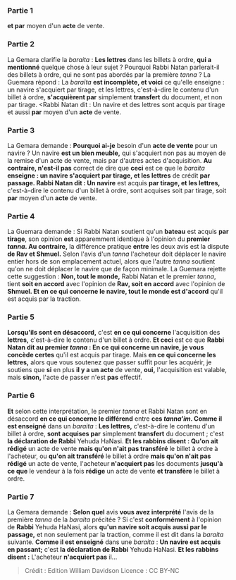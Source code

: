 
### Partie 1
<b>et par</b> moyen d'un <b>acte</b> de vente.

### Partie 2
La Gemara clarifie la <i>baraita</i> : <b>Les lettres</b> dans les billets à ordre, <b>qui a mentionné</b> quelque chose à leur sujet ?</b> Pourquoi Rabbi Natan parlerait-il des billets à ordre, qui ne sont pas abordés par la première <i>tanna</i> ? La Guemara répond : La <i>baraïta</i> <b>est incomplète, et voici</b> ce qu'elle enseigne : un navire s'acquiert par tirage, et les lettres,</b> c'est-à-dire le contenu d'un billet à ordre, <b>s'acquièrent par</b> simplement <b>transfert</b> du document, et non par tirage. <Rabbi Natan dit : Un navire et des lettres sont acquis par tirage et</b> aussi <b>par</b> moyen d'un <b>acte</b> de vente.

### Partie 3
La Gemara demande : <b>Pourquoi ai-je</b> besoin d'un <b>acte de vente</b> pour un navire ?</b> Un navire <b>est un bien meuble,</b> qui s'acquiert non pas au moyen de la remise d'un acte de vente, mais par d'autres actes d'acquisition. <b>Au contraire, n'est-il pas</b> correct de dire que <b>ceci</b> est ce que le <i>baraita</i> <b>enseigne : un navire s'acquiert par tirage, et les lettres</b> de crédit <b>par passage. Rabbi Natan dit : Un navire</b> est acquis <b>par tirage, et les lettres,</b> c'est-à-dire le contenu d'un billet à ordre, sont acquises soit par tirage, soit <b>par</b> moyen d'un <b>acte</b> de vente.

### Partie 4
La Guemara demande : Si Rabbi Natan soutient qu'un <b>bateau</b> est acquis <b>par tirage</b>, son opinion <b>est</b> apparemment identique à l'opinion du <b>premier <i>tanna</i>. Au contraire,</b> la différence pratique <b>entre</b> les deux avis est la dispute <b>de Rav et Shmuel.</b> Selon l'avis d'un <i>tanna</i> l'acheteur doit déplacer le navire entier hors de son emplacement actuel, alors que l'autre <i>tanna</i> soutient qu'on ne doit déplacer le navire que de façon minimale. La Guemara rejette cette suggestion : <b>Non, tout le monde,</b> Rabbi Natan et le premier <i>tanna</i>, tient <b>soit en accord</b> avec l'opinion de <b>Rav, soit en accord</b> avec l'opinion de <b>Shmuel. Et en ce qui concerne le navire, tout le monde est d'accord</b> qu'il est acquis par la traction.

### Partie 5
<b>Lorsqu'ils sont en désaccord,</b> c'est <b>en ce qui concerne</b> l'acquisition des <b>lettres,</b> c'est-à-dire le contenu d'un billet à ordre. <b>Et ceci</b> est ce que <b>Rabbi Natan dit au premier <i>tanna</i> : En ce qui concerne un navire, je vous concède certes</b> qu'il est acquis par tirage. Mais <b>en ce qui concerne les lettres,</b> alors que vous soutenez que passer suffit pour les acquérir, je soutiens que <b>si</b> en plus <b>il y a un acte</b> de vente, <b>oui,</b> l'acquisition est valable, mais <b>sinon,</b> l'acte de passer n'est <b>pas</b> effectif.

### Partie 6
<b>Et</b> selon cette interprétation, le premier <i>tanna</i> et Rabbi Natan sont en désaccord <b>en ce qui concerne le différend</b> entre <b>ces <i>tanna'im</i>. Comme il est enseigné</b> dans un <i>baraita</i> : <b>Les lettres,</b> c'est-à-dire le contenu d'un billet à ordre, <b>sont acquises par</b> simplement <b>transfert</b> du document ; c'est <b>la déclaration de Rabbi</b> Yehuda HaNasi. <b>Et les rabbins disent : Qu'on ait rédigé</b> un acte de vente <b>mais qu'on n'ait pas transféré</b> le billet à ordre à l'acheteur, ou <b>qu'on ait transféré</b> le billet à ordre <b>mais qu'on n'ait pas rédigé</b> un acte de vente, l'acheteur <b>n'acquiert pas</b> les documents <b>jusqu'à ce que</b> le vendeur à la fois <b>rédige</b> un acte de vente <b>et transfère</b> le billet à ordre.

### Partie 7
La Gemara demande : <b>Selon quel</b> avis <b>vous avez interprété</b> l'avis de la première <i>tanna</i> de la <i>baraita</i> précitée ? Si c'est <b>conformément</b> à l'opinion de <b>Rabbi</b> Yehuda HaNasi, alors <b>qu'un navire soit acquis aussi par le passage,</b> et non seulement par la traction, comme il est dit dans la <i>baraita</i> suivante. <b>Comme il est enseigné</b> dans une <i>baraita</i> : <b>Un navire est acquis en passant;</b> c'est <b>la déclaration de Rabbi</b> Yehuda HaNasi. <b>Et les rabbins disent :</b> L'acheteur <b>n'acquiert pas</b> il...

>Crédit : Edition William Davidson
>Licence : CC BY-NC
